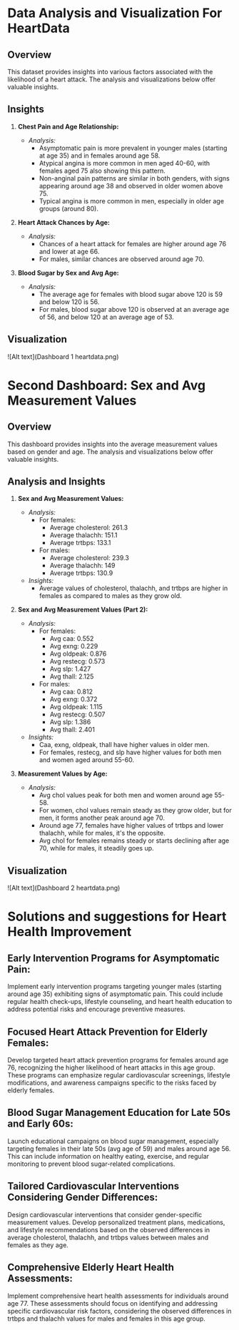 # Data Analysis and Visualization For HeartData

## Overview

This dataset provides insights into various factors associated with the likelihood of a heart attack. The analysis and visualizations below offer valuable insights.

## Insights

1. **Chest Pain and Age Relationship:**
    - *Analysis:*
        - Asymptomatic pain is more prevalent in younger males (starting at age 35) and in females around age 58.
        - Atypical angina is more common in men aged 40-60, with females aged 75 also showing this pattern.
        - Non-anginal pain patterns are similar in both genders, with signs appearing around age 38 and observed in older women above 75.
        - Typical angina is more common in men, especially in older age groups (around 80).

2. **Heart Attack Chances by Age:**
    - *Analysis:*
        - Chances of a heart attack for females are higher around age 76 and lower at age 66.
        - For males, similar chances are observed around age 70.

3. **Blood Sugar by Sex and Avg Age:**
    - *Analysis:*
        - The average age for females with blood sugar above 120 is 59 and below 120 is 56.
        - For males, blood sugar above 120 is observed at an average age of 56, and below 120 at an average age of 53.

## Visualization

![Alt text](Dashboard 1 heartdata.png)

# Second Dashboard: Sex and Avg Measurement Values

## Overview

This dashboard provides insights into the average measurement values based on gender and age. The analysis and visualizations below offer valuable insights.

## Analysis and Insights

1. **Sex and Avg Measurement Values:**
    - *Analysis:*
        - For females:
            - Average cholesterol: 261.3
            - Average thalachh: 151.1
            - Average trtbps: 133.1
        - For males:
            - Average cholesterol: 239.3
            - Average thalachh: 149
            - Average trtbps: 130.9
    - *Insights:*
        - Average values of cholesterol, thalachh, and trtbps are higher in females as compared to males as they grow old.

2. **Sex and Avg Measurement Values (Part 2):**
    - *Analysis:*
        - For females:
            - Avg caa: 0.552
            - Avg exng: 0.229
            - Avg oldpeak: 0.876
            - Avg restecg: 0.573
            - Avg slp: 1.427
            - Avg thall: 2.125
        - For males:
            - Avg caa: 0.812
            - Avg exng: 0.372
            - Avg oldpeak: 1.115
            - Avg restecg: 0.507
            - Avg slp: 1.386
            - Avg thall: 2.401
    - *Insights:*
        - Caa, exng, oldpeak, thall have higher values in older men.
        - For females, restecg, and slp have higher values for both men and women aged around 55-60.

3. **Measurement Values by Age:**
    - *Analysis:*
        - Avg chol values peak for both men and women around age 55-58.
        - For women, chol values remain steady as they grow older, but for men, it forms another peak around age 70.
        - Around age 77, females have higher values of trtbps and lower thalachh, while for males, it's the opposite.
        - Avg chol for females remains steady or starts declining after age 70, while for males, it steadily goes up.

## Visualization
![Alt text](Dashboard 2 heartdata.png)

# Solutions and suggestions for Heart Health Improvement

## Early Intervention Programs for Asymptomatic Pain:

Implement early intervention programs targeting younger males (starting around age 35) exhibiting signs of asymptomatic pain. This could include regular health check-ups, lifestyle counseling, and heart health education to address potential risks and encourage preventive measures.

## Focused Heart Attack Prevention for Elderly Females:

Develop targeted heart attack prevention programs for females around age 76, recognizing the higher likelihood of heart attacks in this age group. These programs can emphasize regular cardiovascular screenings, lifestyle modifications, and awareness campaigns specific to the risks faced by elderly females.

## Blood Sugar Management Education for Late 50s and Early 60s:

Launch educational campaigns on blood sugar management, especially targeting females in their late 50s (avg age of 59) and males around age 56. This can include information on healthy eating, exercise, and regular monitoring to prevent blood sugar-related complications.

## Tailored Cardiovascular Interventions Considering Gender Differences:

Design cardiovascular interventions that consider gender-specific measurement values. Develop personalized treatment plans, medications, and lifestyle recommendations based on the observed differences in average cholesterol, thalachh, and trtbps values between males and females as they age.

## Comprehensive Elderly Heart Health Assessments:

Implement comprehensive heart health assessments for individuals around age 77. These assessments should focus on identifying and addressing specific cardiovascular risk factors, considering the observed differences in trtbps and thalachh values for males and females in this age group.






